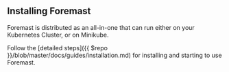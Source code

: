 ## Installing Foremast

Foremast is distributed as an all-in-one that can run either on your Kubernetes Cluster, or on Minikube.

Follow the [detailed steps]({{ $repo }}/blob/master/docs/guides/installation.md) for installing and starting to use Foremast.